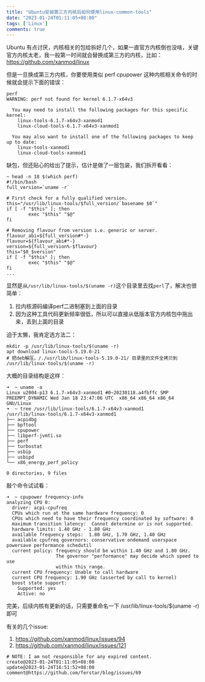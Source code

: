 ```yaml
---
title: "Ubuntu安装第三方内核后如何使用linux-common-tools"
date: "2023-01-24T01:11:05+08:00"
tags: ['Linux']
comments: true
---
```


Ubuntu 有点讨厌，内核相关的包给拆好几个，如果一直官方内核倒也没啥，关键官方内核太老，我一般第一时间就会替换成第三方的内核，比如：https://github.com/xanmod/linux

但是一旦换成第三方内核，你要使用类似 perf cpupower 这种内核相关命令的时候就会提示下面的错误：

```shell
perf
WARNING: perf not found for kernel 6.1.7-x64v3

  You may need to install the following packages for this specific kernel:
    linux-tools-6.1.7-x64v3-xanmod1
    linux-cloud-tools-6.1.7-x64v3-xanmod1

  You may also want to install one of the following packages to keep up to date:
    linux-tools-xanmod1
    linux-cloud-tools-xanmod1
```

缺包，但还贴心的给出了提示，估计是做了一层包装，我们拆开看看：

```shell
~ head -n 18 $(which perf)
#!/bin/bash
full_version=`uname -r`

# First check for a fully qualified version.
this="/usr/lib/linux-tools/$full_version/`basename $0`"
if [ -f "$this" ]; then
        exec "$this" "$@"
fi

# Removing flavour from version i.e. generic or server.
flavour_abi=${full_version#*-}
flavour=${flavour_abi#*-}
version=${full_version%-$flavour}
this="$0_$version"
if [ -f "$this" ]; then
        exec "$this" "$@"
fi
...
```

显然是从`/usr/lib/linux-tools/$(uname -r)`这个目录里去找`perl`了，解决也很简单：

1. 拉内核源码编译perf二进制塞到上面的目录
2. 因为这种工具代码更新频率很低，所以可以直接从低版本官方内核包中拖出来，丢到上面的目录

迫于太懒，我肯定选方法二：

```shell
mkdir -p /usr/lib/linux-tools/$(uname -r)
apt download linux-tools-5.19.0-21
# 把deb解压，/./usr/lib/linux-tools-5.19.0-21/ 目录里的文件全拷贝到 /usr/lib/linux-tools/$(uname -r)
```

大概的目录结构是这样：

```shell
➜  ~ uname -a
Linux u2004-p13 6.1.7-x64v3-xanmod1 #0~20230118.a4fbffc SMP PREEMPT_DYNAMIC Wed Jan 18 23:47:06 UTC  x86_64 x86_64 x86_64 GNU/Linux
➜  ~ tree /usr/lib/linux-tools/6.1.7-x64v3-xanmod1
/usr/lib/linux-tools/6.1.7-x64v3-xanmod1
├── acpidbg
├── bpftool
├── cpupower
├── libperf-jvmti.so
├── perf
├── turbostat
├── usbip
├── usbipd
└── x86_energy_perf_policy

0 directories, 9 files
```

敲个命令试试看：

```shell
➜  ~ cpupower frequency-info
analyzing CPU 0:
  driver: acpi-cpufreq
  CPUs which run at the same hardware frequency: 0
  CPUs which need to have their frequency coordinated by software: 0
  maximum transition latency:  Cannot determine or is not supported.
  hardware limits: 1.40 GHz - 1.80 GHz
  available frequency steps:  1.80 GHz, 1.70 GHz, 1.40 GHz
  available cpufreq governors: conservative ondemand userspace powersave performance schedutil
  current policy: frequency should be within 1.40 GHz and 1.80 GHz.
                  The governor "performance" may decide which speed to use
                  within this range.
  current CPU frequency: Unable to call hardware
  current CPU frequency: 1.90 GHz (asserted by call to kernel)
  boost state support:
    Supported: yes
    Active: no
```

完美，后续内核有更新的话，只需要重命名一下 /usr/lib/linux-tools/$(uname -r) 即可

有关的几个issue: 

1. https://github.com/xanmod/linux/issues/94
2. https://github.com/xanmod/linux/issues/121



```
# NOTE: I am not responsible for any expired content.
create@2023-01-24T01:11:05+08:00
update@2023-01-24T16:51:52+08:00
comment@https://github.com/ferstar/blog/issues/69
```

